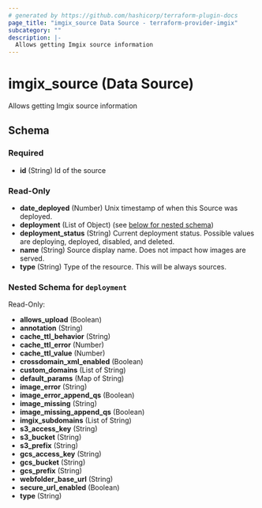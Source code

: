 ```yaml
---
# generated by https://github.com/hashicorp/terraform-plugin-docs
page_title: "imgix_source Data Source - terraform-provider-imgix"
subcategory: ""
description: |-
  Allows getting Imgix source information
---
```


# imgix_source (Data Source)

Allows getting Imgix source information



<!-- schema generated by tfplugindocs -->
## Schema

### Required

- **id** (String) Id of the source

### Read-Only

- **date_deployed** (Number) Unix timestamp of when this Source was deployed.
- **deployment** (List of Object) (see [below for nested schema](#nestedatt--deployment))
- **deployment_status** (String) Current deployment status. Possible values are deploying, deployed, disabled, and deleted.
- **name** (String) Source display name. Does not impact how images are served.
- **type** (String) Type of the resource. This will be always sources.

<a id="nestedatt--deployment"></a>
### Nested Schema for `deployment`

Read-Only:

- **allows_upload** (Boolean)
- **annotation** (String)
- **cache_ttl_behavior** (String)
- **cache_ttl_error** (Number)
- **cache_ttl_value** (Number)
- **crossdomain_xml_enabled** (Boolean)
- **custom_domains** (List of String)
- **default_params** (Map of String)
- **image_error** (String)
- **image_error_append_qs** (Boolean)
- **image_missing** (String)
- **image_missing_append_qs** (Boolean)
- **imgix_subdomains** (List of String)
- **s3_access_key** (String)
- **s3_bucket** (String)
- **s3_prefix** (String)
- **gcs_access_key** (String)
- **gcs_bucket** (String)
- **gcs_prefix** (String)
- **webfolder_base_url** (String)
- **secure_url_enabled** (Boolean)
- **type** (String)


